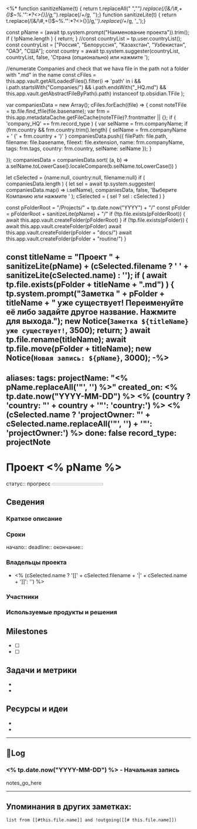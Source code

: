 <%*
function sanitizeName(t) { return t.replaceAll(" ","_").replace(/[&\/\\#,+()$~%.'":*?<>{}]/g,'_').replace(/_+/g, '_');}
function sanitizeLite(t) { return t.replace(/[&\/\\#,+()$~%.'":*?<>{}]/g,'_').replace(/_+/g, '_');}

const pName = (await tp.system.prompt("Наименование проекта")).trim();
if ( !pName.length ) { return; }
//const countryList = tp.user.countryList();
const countryList = ["Россия", "Белоруссия", "Казахстан", "Узбекистан", "ОАЭ", "США"];
const country = await tp.system.suggester(countryList, countryList, false, 'Страна (опционально) или нажмите <Esc>');

//enumerate Companies and check that we hava file in the path not a folder with ".md" in the name
const cFiles = this.app.vault.getAllLoadedFiles().filter(i => 'path' in i && 
 	i.path.startsWith("Companies/") && 
 	i.path.endsWith("_HQ.md") && 
 	this.app.vault.getAbstractFileByPath(i.path) instanceof tp.obsidian.TFile
 );

var companiesData = new Array();
cFiles.forEach((file) => {
  const noteTFile = tp.file.find_tfile(file.basename);
  var frm = this.app.metadataCache.getFileCache(noteTFile)?.frontmatter || {};
  if ( 'company_HQ' == frm.record_type ) {
	var selName = frm.companyName;
	if (frm.country && frm.country.trim().length) {
		selName = frm.companyName + '   (' + frm.country + ')'
	}
	companiesData.push({
		filePath: file.path,
		filename: file.basename,
		fileext: file.extension,
		name: frm.companyName,
		tags: frm.tags,
		country: frm.country,
		selName: selName
	});
  }
	
});
companiesData = companiesData.sort( (a, b) => a.selName.toLowerCase().localeCompare(b.selName.toLowerCase()) )

let cSelected = {name:null, country:null, filename:null}
if ( companiesData.length ) {
	let sel = await tp.system.suggester(
		companiesData.map(i => i.selName),
		companiesData, false, 'Выберите Компанию или нажмите <Esc>'
		);
	cSelected = ( sel ? sel : cSelected )
}

const pFolderRoot = "/Projects/" + tp.date.now("YYYY") + "/"
const pFolder = pFolderRoot + sanitizeLite(pName) + "/"
if (!tp.file.exists(pFolderRoot)) {
	await this.app.vault.createFolder(pFolderRoot)
}
if (!tp.file.exists(pFolder)) {
	await this.app.vault.createFolder(pFolder)
	await this.app.vault.createFolder(pFolder + "docs/")
	await this.app.vault.createFolder(pFolder + "routine/")
}

const titleName = "Проект " + sanitizeLite(pName) + (cSelected.filename ? ' ' + sanitizeLite(cSelected.name) : '');
if ( await tp.file.exists(pFolder + titleName + ".md") ) {
	tp.system.prompt("Заметка " + pFolder + titleName +
	 " уже существует! Переименуйте её либо задайте другое название. Нажмите <Enter> для выхода.");
	new Notice(`Заметка ${titleName} уже существует!`, 3500);
	return;
}
await tp.file.rename(titleName);
await tp.file.move(pFolder + titleName);
new Notice(`Новая запись: ${pName}`, 3000);
-%>
---
aliases:
tags:
projectName: "<% pName.replaceAll('"', '') %>"
created_on: <% tp.date.now("YYYY-MM-DD") %>
<% (country ? 'country: "' + country + '"': 'country:') %>
<% (cSelected.name ? 'projectOwner: "' + cSelected.name.replaceAll('"', '') + '"': 'projectOwner:') %>
done: false
record_type: projectNote
---

# Проект <% pName %>

статус:: 
прогресс <progress  max="100" value="0"></progress>

## Сведения

### Краткое описание

### Сроки

начало:: 
deadline::
окончание:: 

### Владельцы проекта

- <% (cSelected.name ? '[[' + cSelected.filename + '|' + cSelected.name + ']]': '') %>

### Участники

### Используемые продукты и решения

## Milestones

- [ ]  
- [ ]  

## Задачи и метрики

-  
-  

## Ресурсы и идеи

-  
-  
  
---

## 📝Log

### <% tp.date.now("YYYY-MM-DD") %> - Начальная запись

notes_go_here

---

## Упоминания в других заметках:

```dataview
list from [[#this.file.name]] and !outgoing([[# this.file.name]])
```